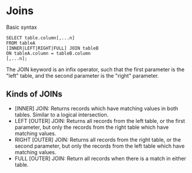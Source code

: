 # Joins
Basic syntax
```TSQL
SELECT table.column[,...n]
FROM tableA
[INNER|LEFT|RIGHT|FULL] JOIN tableB
ON tableA.column = tableB.column
[,...n];
```

The JOIN keyword is an infix operator, such that the first parameter is the
"left" table, and the second parameter is the "right" parameter.

## Kinds of JOINs
- [INNER] JOIN: Returns records which have matching values in both tables.
  Similar to a logical intersection.
- LEFT [OUTER] JOIN: Returns all records from the left table, or the first
  parameter, but only the records from the right table which have matching
  values.
- RIGHT [OUTER] JOIN: Returns all records from the right table, or the second
  parameter, but only the records from the left table which have matching
  values.
- FULL [OUTER] JOIN: Return all records when there is a match in either table.

